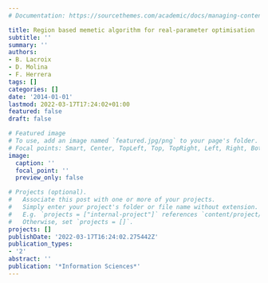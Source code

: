 ```yaml
---
# Documentation: https://sourcethemes.com/academic/docs/managing-content/

title: Region based memetic algorithm for real-parameter optimisation
subtitle: ''
summary: ''
authors:
- B. Lacroix
- D. Molina
- F. Herrera
tags: []
categories: []
date: '2014-01-01'
lastmod: 2022-03-17T17:24:02+01:00
featured: false
draft: false

# Featured image
# To use, add an image named `featured.jpg/png` to your page's folder.
# Focal points: Smart, Center, TopLeft, Top, TopRight, Left, Right, BottomLeft, Bottom, BottomRight.
image:
  caption: ''
  focal_point: ''
  preview_only: false

# Projects (optional).
#   Associate this post with one or more of your projects.
#   Simply enter your project's folder or file name without extension.
#   E.g. `projects = ["internal-project"]` references `content/project/deep-learning/index.md`.
#   Otherwise, set `projects = []`.
projects: []
publishDate: '2022-03-17T16:24:02.275442Z'
publication_types:
- '2'
abstract: ''
publication: '*Information Sciences*'
---
```

